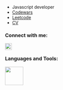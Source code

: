 
- Javascript developer
- <a href="https://www.codewars.com/users/KarpivOleksandr">Codewars</a>
- <a href="https://leetcode.com/SashaZ4A4/">Leetcode</a>
- <a href="https://scott-kinzer.github.io/about-me.pdf">CV</a>


### Connect with me:

[<img align="left" alt="codeSTACKr | LinkedIn" width="22px" src="https://www.svgrepo.com/show/110195/linkedin.svg" />][linkedin]


<br />

### Languages and Tools:

<p align="left">
    <img height="60px" src="https://skillicons.dev/icons?i=js,html,css,nodejs,docker,express,firebase,git,gitlab,jest,jquery,linux,mysql,nestjs,nextjs,postgres,postman,react,rust,ts,xd,prisma&perline=11" />
</p>


[linkedin]: https://www.linkedin.com/in/oleksandr-karpiv-086553210
